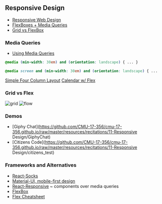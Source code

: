 ## Responsive Design

- [Responsive Web Design](https://en.wikipedia.org/wiki/Responsive_web_design)
- [FlexBoxes + Media Queries](https://thoughtbot.com/blog/flexboxes-media-queries-awesome-layouts)
- [Grid vs FlexBox](https://hackernoon.com/the-ultimate-css-battle-grid-vs-flexbox-d40da0449faf)

### Media Queries

- [Using Media Queries](https://developer.mozilla.org/en-US/docs/Web/CSS/Media_Queries/Using_media_queries)

```css
@media (min-width: 30em) and (orientation: landscape) { ... }
```

```css
@media screen and (min-width: 30em) and (orientation: landscape) { ... }
```

[Simple Four Column Layout](https://codepen.io/zeeshanlakhani/full/eomgdw)
[Calendar w/ Flex](https://codepen.io/zeeshanlakhani/pen/oOXERv)

### Grid vs Flex

![grid](https://github.com/CMU-17-356/cmu-17-356.github.io/blob/master/resources/recitations/11-ResponsiveDesign/images/grid.png)
![flow](https://github.com/CMU-17-356/cmu-17-356.github.io/blob/master/resources/recitations/11-ResponsiveDesign/images/flow.png)

### Demos
- [Giphy Chat](https://github.com/CMU-17-356/cmu-17-356.github.io/raw/master/resources/recitations/11-Responsive Design/GiphyChat)
- [Citizens Code](https://github.com/CMU-17-356/cmu-17-356.github.io/raw/master/resources/recitations/11-Responsive Design/citizens_test)

### Frameworks and Alternatives

* [React-Socks](https://github.com/flexdinesh/react-socks)
* [Material-UI, mobile-first design](https://material-ui.com)
* [React-Responsive](https://github.com/contra/react-responsive) ~ components over media queries
* [FlexBox](https://developer.mozilla.org/en-US/docs/Learn/CSS/CSS_layout/Flexbox)
* [Flex Cheatsheet](https://www.sketchingwithcss.com/samplechapter/cheatsheet.html)
